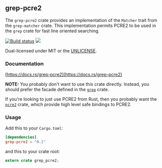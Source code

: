 grep-pcre2
----------
The `grep-pcre2` crate provides an implementation of the `Matcher` trait from
the `grep-matcher` crate. This implementation permits PCRE2 to be used in the
`grep` crate for fast line oriented searching.

[![Build status](https://github.com/BurntSushi/ripgrep/workflows/ci/badge.svg)](https://github.com/BurntSushi/ripgrep/actions)
[![](https://img.shields.io/crates/v/grep-pcre2.svg)](https://crates.io/crates/grep-pcre2)

Dual-licensed under MIT or the [UNLICENSE](https://unlicense.org/).

### Documentation

[https://docs.rs/grep-pcre2](https://docs.rs/grep-pcre2)

**NOTE:** You probably don't want to use this crate directly. Instead, you
should prefer the facade defined in the
[`grep`](https://docs.rs/grep)
crate.

If you're looking to just use PCRE2 from Rust, then you probably want the
[`pcre2`](https://docs.rs/pcre2)
crate, which provide high level safe bindings to PCRE2.

### Usage

Add this to your `Cargo.toml`:

```toml
[dependencies]
grep-pcre2 = "0.1"
```

and this to your crate root:

```rust
extern crate grep_pcre2;
```
